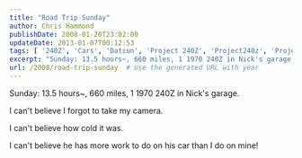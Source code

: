 ```yaml
---
title: "Road Trip Sunday"
author: Chris Hammond
publishDate: 2008-01-20T23:02:00
updateDate: 2013-01-07T00:12:53
tags: [ '240Z', 'Cars', 'Datsun', 'Project 240Z', 'Project240z', 'Project240Zcom' ]
excerpt: "Sunday: 13.5 hours~, 660 miles, 1 1970 240Z in Nick's garage. I can't believe I forgot to take my camera. I can't believe how cold it was. I can't believe he has more work to do on his car than I do on..."
url: /2008/road-trip-sunday  # Use the generated URL with year
---
```

<P>Sunday: 13.5 hours~, 660 miles, 1 1970 240Z in Nick's garage.</P> <P>I can't believe I forgot to take my camera.</P> <P>I can't believe how cold it was.</P> <P>I can't believe he has more work to do on his car than I do on mine!</P>
